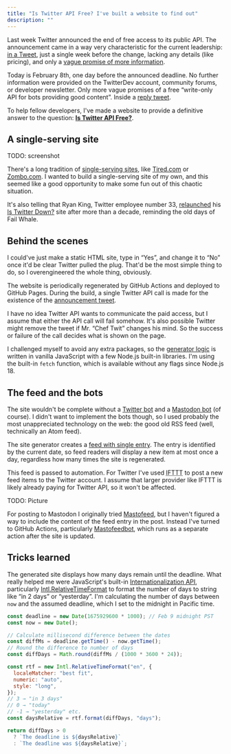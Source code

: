 ```yaml
---
title: "Is Twitter API Free? I've built a website to find out"
description: ""
---
```


Last week Twitter announced the end of free access to its public API. The announcement came in a way very characteristic for the current leadership: [in a Tweet][announcement], just a single week before the change, lacking any details (like pricing), and only a [vague promise of more information](https://twitter.com/TwitterDev/status/1621027418680229888).

Today is February 8th, one day before the announced deadline. No further information were provided on the TwitterDev account, community forums, or developer newsletter. Only more vague promises of a free “write-only API for bots providing good content”. Inside a [reply tweet](https://twitter.com/elonmusk/status/1622082025166442505).

To help fellow developers, I've made a website to provide a definitive answer to the question: [**Is Twitter API Free?**](https://istwitterapifree.com/).

## A single-serving site

TODO: screenshot

There's a long tradition of [single-serving sites](https://en.wikipedia.org/wiki/Single-serving_site), like [Tired.com](http://tired.com/) or [Zombo.com](https://zombo.com/). I wanted to build a single-serving site of my own, and this seemed like a good opportunity to make some fun out of this chaotic situation.

It's also telling that Ryan King, Twitter employee number 33, [relaunched](https://theryanking.com/post/is-twitter-down/) his [Is Twitter Down?](https://istwitterdown.com/) site after more than a decade, reminding the old days of Fail Whale.

## Behind the scenes

I could've just make a static HTML site, type in “Yes”, and change it to “No” once it'd be clear Twitter pulled the plug. That'd be the most simple thing to do, so I overengineered the whole thing, obviously.

The website is periodically regenerated by GitHub Actions and deployed to GitHub Pages. During the build, a single Twitter API call is made for the existence of the [announcement tweet][announcement].

I have no idea Twitter API wants to communicate the paid access, but I assume that either the API call will fail somehow. It's also possible Twitter might remove the tweet if Mr. “Chef Twit” changes his mind. So the success or failure of the call decides what is shown on the page.

I challenged myself to avoid any extra packages, so the [generator logic][source] is written in vanilla JavaScript with a few Node.js built-in libraries. I'm using the built-in `fetch` function, which is available without any flags since Node.js 18.

## The feed and the bots

The site wouldn't be complete without a [Twitter bot](https://twitter.com/IsTwApiFree) and a [Mastodon bot](https://masto.ai/@istwitterapifree) (of course). I didn't want to implement the bots though, so I used probably the most unappreciated technology on the web: the good old RSS feed (well, technically an Atom feed).

The site generator creates a [feed with single entry](https://istwitterapifree.com/feed.xml). The entry is identified by the current date, so feed readers will display a new item at most once a day, regardless how many times the site is regenerated.

This feed is passed to automation. For Twitter I've used <acronym title="If This Then That">IFTTT</acronym> to post a new feed items to the Twitter account. I assume that larger provider like IFTTT is likely already paying for Twitter API, so it won't be affected.

TODO: Picture

For posting to Mastodon I originally tried [Mastofeed](https://mastofeed.org/), but I haven't figured a way to include the content of the feed entry in the post. Instead I've turned to GitHub Actions, particularly [Mastofeedbot](https://github.com/joschi/mastofeedbot), which runs as a separate action after the site is updated.

## Tricks learned

The generated site displays how many days remain until the deadline. What really helped me were JavaScript's built-in [Internationalization API](https://developer.mozilla.org/en-US/docs/Web/JavaScript/Reference/Global_Objects/Intl), particularly [Intl.RelativeTimeFormat](https://developer.mozilla.org/en-US/docs/Web/JavaScript/Reference/Global_Objects/Intl/RelativeTimeFormat/RelativeTimeFormat) to format the number of days to string like “in 2 days” or “yesterday”. I'm calculating the number of days between `now` and the assumed deadline, which I set to the midnight in Pacific time.

```js
const deadline = new Date(1675929600 * 1000); // Feb 9 midnight PST
const now = new Date();

// Calculate millisecond difference between the dates
const diffMs = deadline.getTime() - now.getTime();
// Round the difference to number of days
const diffDays = Math.round(diffMs / (1000 * 3600 * 24));

const rtf = new Intl.RelativeTimeFormat("en", {
  localeMatcher: "best fit",
  numeric: "auto",
  style: "long",
});
// 3 → "in 3 days"
// 0 → "today"
// -1 → "yesterday" etc.
const daysRelative = rtf.format(diffDays, "days");

return diffDays > 0
  ? `The deadline is ${daysRelative}`
  : `The deadline was ${daysRelative}`;
```

[announcement]: https://twitter.com/TwitterDev/status/1621026986784337922
[source]: https://github.com/jnv/istwitterapifree.com
